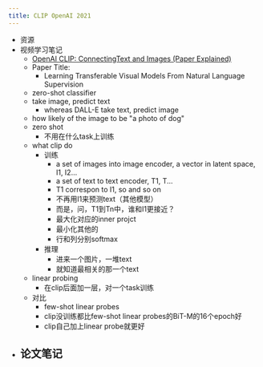 ```yaml
---
title: CLIP OpenAI 2021
---
```


- 资源
- 视频学习笔记
	- [OpenAI CLIP: ConnectingText and Images (Paper Explained)](https://www.youtube.com/watch?v=T9XSU0pKX2E)
	- Paper Title:
		- Learning Transferable Visual Models From Natural Language Supervision
	- zero-shot classifier
	- take image, predict text
		- whereas DALL-E take text, predict image
	- how likely of the image to be "a photo of dog"
	- zero shot
		- 不用在什么task上训练
	- what clip do
		- 训练
			- a set of images into image encoder, a vector in latent space, I1, I2...
			- a set of text to text encoder, T1, T...
			- T1 correspon to I1, so and so on
			- 不再用I1来预测text（其他模型）
			- 而是，问，T1到Tn中，谁和I1更接近？
			- 最大化对应的inner projct
			- 最小化其他的
			- 行和列分别softmax
		- 推理
			- 进来一个图片，一堆text
			- 就知道最相关的那一个text
	- linear probing
		- 在clip后面加一层，对一个task训练
	- 对比
		- few-shot linear probes
		- clip没训练都比few-shot linear probes的BiT-M的16个epoch好
		- clip自己加上linear probe就更好
- 论文笔记
	-
